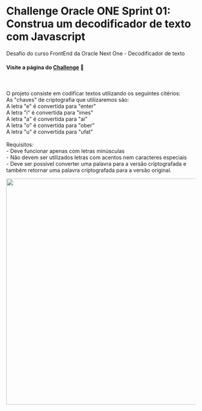 # Challenge Oracle ONE Sprint 01: Construa um decodificador de texto com Javascript

Desafio do curso FrontEnd da Oracle Next One - Decodificador de texto <br> 
#### Visite a página do [Challenge](https://www.alura.com.br/challenges/oracle-one) 📃
<br>
<br>
O projeto consiste em codificar textos utilizando os seguintes citérios: 
<br>
As "chaves" de criptografia que utilizaremos são:<br>
A letra "e" é convertida para "enter"<br>
A letra "i" é convertida para "imes"<br>
A letra "a" é convertida para "ai"<br>
A letra "o" é convertida para "ober"<br>
A letra "u" é convertida para "ufat"<br>
<br>
Requisitos:<br>
- Deve funcionar apenas com letras minúsculas<br>
- Não devem ser utilizados letras com acentos nem caracteres especiais<br>
- Deve ser possível converter uma palavra para a versão criptografada e também retornar uma palavra criptografada para a versão original.

<p align="center" >
     <img width="600" heigth="600" src="https://user-images.githubusercontent.com/91544872/157673876-2c51fc09-5bed-48c0-aad3-97fc7fa64d1d.png">
</p>

